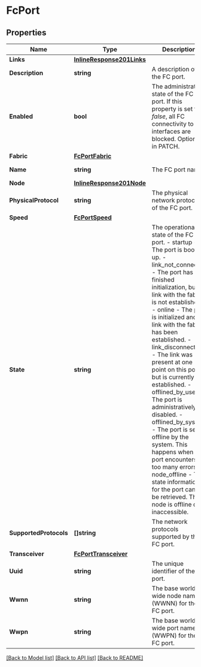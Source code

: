 # FcPort

## Properties

Name | Type | Description | Notes
------------ | ------------- | ------------- | -------------
**Links** | [**InlineResponse201Links**](inline_response_201__links.md) |  | [optional] 
**Description** | **string** | A description of the FC port.  | [optional] [readonly] 
**Enabled** | **bool** | The administrative state of the FC port. If this property is set to _false_, all FC connectivity to FC interfaces are blocked. Optional in PATCH.  | [optional] 
**Fabric** | [**FcPortFabric**](fc_port_fabric.md) |  | [optional] 
**Name** | **string** | The FC port name.  | [optional] [readonly] 
**Node** | [**InlineResponse201Node**](inline_response_201_node.md) |  | [optional] 
**PhysicalProtocol** | **string** | The physical network protocol of the FC port.  | [optional] [readonly] 
**Speed** | [**FcPortSpeed**](fc_port_speed.md) |  | [optional] 
**State** | **string** | The operational state of the FC port. - startup - The port is booting up. - link_not_connected - The port has finished initialization, but a link with the fabric is not established. - online - The port is initialized and a link with the fabric has been established. - link_disconnected - The link was present at one point on this port but is currently not established. - offlined_by_user - The port is administratively disabled. - offlined_by_system - The port is set to offline by the system. This happens when the port encounters too many errors. - node_offline - The state information for the port cannot be retrieved. The node is offline or inaccessible.  | [optional] [readonly] 
**SupportedProtocols** | **[]string** | The network protocols supported by the FC port.  | [optional] [readonly] 
**Transceiver** | [**FcPortTransceiver**](fc_port_transceiver.md) |  | [optional] 
**Uuid** | **string** | The unique identifier of the FC port.  | [optional] [readonly] 
**Wwnn** | **string** | The base world wide node name (WWNN) for the FC port.  | [optional] [readonly] 
**Wwpn** | **string** | The base world wide port name (WWPN) for the FC port.  | [optional] [readonly] 

[[Back to Model list]](../README.md#documentation-for-models) [[Back to API list]](../README.md#documentation-for-api-endpoints) [[Back to README]](../README.md)


